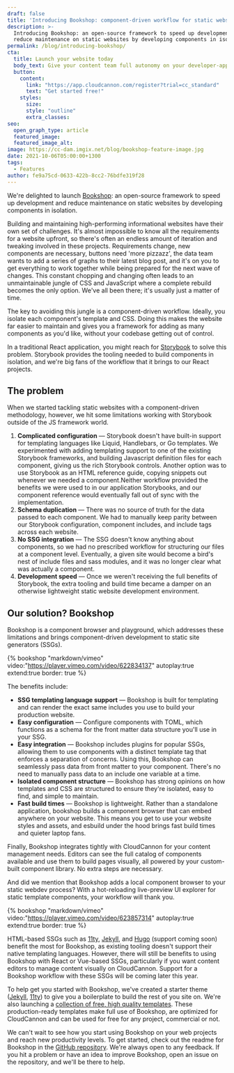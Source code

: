 ```yaml
---
draft: false
title: 'Introducing Bookshop: component-driven workflow for static websites'
description: >-
  Introducing Bookshop: an open-source framework to speed up development and
  reduce maintenance on static websites by developing components in isolation.
permalink: /blog/introducing-bookshop/
cta:
  title: Launch your website today
  body_text: Give your content team full autonomy on your developer-approved tech stack with CloudCannon.
  button:
    content: 
      link: "https://app.cloudcannon.com/register?trial=cc_standard"
      text: "Get started free!"
    styles:
      size:
      style: "outline"
      extra_classes:
seo:
  open_graph_type: article
  featured_image:
  featured_image_alt:
image: https://cc-dam.imgix.net/blog/bookshop-feature-image.jpg
date: 2021-10-06T05:00:00+1300
tags:
  - Features
author: fe9a75cd-0633-422b-8cc2-76bdfe319f28
---
```

We're delighted to launch [Bookshop](https://github.com/CloudCannon/bookshop)\: an open-source framework to speed up development and reduce maintenance on static websites by developing components in isolation.

Building and maintaining high-performing informational websites have their own set of challenges. It's almost impossible to know all the requirements for a website upfront, so there's often an endless amount of iteration and tweaking involved in these projects. Requirements change, new components are necessary, buttons need 'more pizzazz', the data team wants to add a series of graphs to their latest blog post, and it's on you to get everything to work together while being prepared for the next wave of changes. This constant chopping and changing often leads to an unmaintainable jungle of CSS and JavaScript where a complete rebuild becomes the only option. We've all been there; it's usually just a matter of time.

The key to avoiding this jungle is a component-driven workflow. Ideally, you isolate each component's template and CSS. Doing this makes the website far easier to maintain and gives you a framework for adding as many components as you'd like, without your codebase getting out of control.

In a traditional React application, you might reach for [Storybook](https://storybook.js.org/) to solve this problem. Storybook provides the tooling needed to build components in isolation, and we're big fans of the workflow that it brings to our React projects.

 ## The problem

 When we started tackling static websites with a component-driven
methodology, however, we hit some limitations working with Storybook
outside of the JS framework world.

1. **Complicated configuration** — Storybook doesn't have built-in support
for templating languages like Liquid, Handlebars, or Go templates. We
experimented with adding templating support to one of the existing
Storybook frameworks, and building Javascript definition files for each
component, giving us the rich Storybook controls. Another option was to
use Storybook as an HTML reference guide, copying snippets out whenever we
needed a component.Neither workflow provided the benefits we were used to
in our application Storybooks, and our component reference would
eventually fall out of sync with the implementation.
2. **Schema duplication** — There was no source of truth for the data
passed to each component. We had to manually keep parity between our
Storybook configuration, component includes, and include tags across each
website.
3. **No SSG integration** — The SSG doesn't know anything about
components, so we had no prescribed workflow for structuring our files at
a component level. Eventually, a given site would become a bird's nest of
include files and sass modules, and it was no longer clear what was
actually a component.
4. **Development speed** — Once we weren't receiving the full benefits of
Storybook, the extra tooling and build time became a damper on an
otherwise lightweight static website development environment.

## Our solution? Bookshop

Bookshop is a component browser and playground, which addresses these
limitations and brings component-driven development to static site
generators (SSGs).

{% bookshop "markdown/vimeo" video:"https://player.vimeo.com/video/622834137" autoplay:true extend:true border: true %}

The benefits include:

* **SSG templating language support** — Bookshop is built for
templating and can render the exact same includes you use to build your
production website.
* **Easy configuration** — Configure components with TOML, which
functions as a schema for the front matter data structure you'll use in
your SSG.
* **Easy integration** — Bookshop includes plugins for popular SSGs,
allowing them to use components with a distinct template tag that enforces
a separation of concerns. Using this, Bookshop can seamlessly pass data
from front matter to your component. There's no need to manually pass data
to an include one variable at a time.
* **Isolated component structure** — Bookshop has strong opinions on
how templates and CSS are structured to ensure they're isolated, easy to
find, and simple to maintain.
* **Fast build times** — Bookshop is lightweight. Rather than a
standalone application, bookshop builds a component browser that can embed
anywhere on your website. This means you get to use your website styles
and assets, and esbuild under the hood brings fast build times and quieter
laptop fans.

Finally, Bookshop integrates tightly with CloudCannon for your content
management needs. Editors can see the full catalog of components available
and use them to build pages visually, all powered by your custom-built
component library. No extra steps are necessary.

And did we mention that Bookshop adds a local component browser to your
static webdev process? With a hot-reloading live-preview UI explorer for
static template components, your workflow will thank you.

{% bookshop "markdown/vimeo" video:"https://player.vimeo.com/video/623857314" autoplay:true extend:true border: true %}

HTML-based SSGs such as [11ty](https://www.11ty.dev/), [Jekyll](https://jekyllrb.com/), and [Hugo](https://gohugo.io/) (support coming soon)
benefit the most for Bookshop, as existing tooling doesn't support their
native templating languages. However, there will still be benefits to
using Bookshop with React or Vue-based SSGs, particularly if you want
content editors to manage content visually on CloudCannon. Support for a
Bookshop workflow with these SSGs will be coming later this year.

To help get you started with Bookshop, we've created a starter theme
([Jekyll](https://github.com/CloudCannon/jekyll-bookshop-starter),
[11ty](https://github.com/CloudCannon/eleventy-bookshop-starter)) to give
you a boilerplate to build the rest of you site on. We're also launching a
[collection of free, high quality
templates](https://github.com/CloudCannon?q=bookshop+template). These
production-ready templates make full use of Bookshop, are optimized for
CloudCannon and can be used for free for any project, commercial or not.

We can't wait to see how you start using Bookshop on your web projects and
reach new productivity levels. To get started, check out the readme for
Bookshop in the [GitHub
repository](https://github.com/CloudCannon/bookshop). We're always open to any feedback. If you hit
a problem or have an idea to improve Bookshop, open an issue on the
repository, and we'll be there to help.